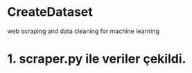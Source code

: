 # CreateDataset
web scraping and data cleaning for machine learning

# 1. scraper.py ile veriler çekildi.


